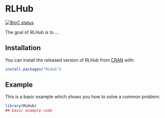
# RLHub

<!-- badges: start -->
[![BioC status](http://www.bioconductor.org/shields/build/release/bioc/RLHub.svg)](https://bioconductor.org/checkResults/release/bioc-LATEST/RLHub)
<!-- badges: end -->

The goal of RLHub is to ...

## Installation

You can install the released version of RLHub from [CRAN](https://CRAN.R-project.org) with:

``` r
install.packages("RLHub")
```

## Example

This is a basic example which shows you how to solve a common problem:

``` r
library(RLHub)
## basic example code
```

